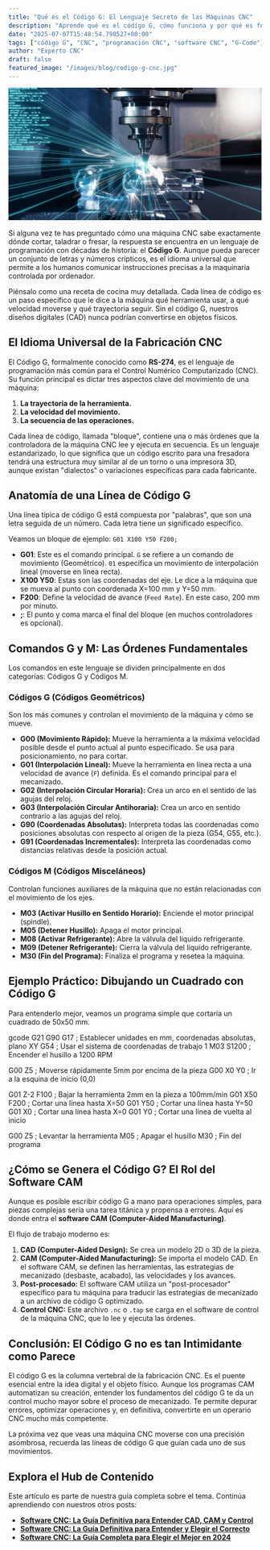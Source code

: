 ```yaml
---
title: "Qué es el Código G: El Lenguaje Secreto de las Máquinas CNC"
description: "Aprende qué es el código G, cómo funciona y por qué es fundamental para la programación CNC. Descubre los comandos básicos y un ejemplo práctico."
date: "2025-07-07T15:48:54.798527+00:00"
tags: ["código G", "CNC", "programación CNC", "software CNC", "G-Code"]
author: "Experto CNC"
draft: false
featured_image: "/images/blog/codigo-g-cnc.jpg"
---
```


![Qué es el Código G: El Lenguaje Secreto de las Máquinas CNC](featured.png)


Si alguna vez te has preguntado cómo una máquina CNC sabe exactamente dónde cortar, taladrar o fresar, la respuesta se encuentra en un lenguaje de programación con décadas de historia: el **Código G**. Aunque pueda parecer un conjunto de letras y números crípticos, es el idioma universal que permite a los humanos comunicar instrucciones precisas a la maquinaria controlada por ordenador.

Piénsalo como una receta de cocina muy detallada. Cada línea de código es un paso específico que le dice a la máquina qué herramienta usar, a qué velocidad moverse y qué trayectoria seguir. Sin el código G, nuestros diseños digitales (CAD) nunca podrían convertirse en objetos físicos.

## El Idioma Universal de la Fabricación CNC

El Código G, formalmente conocido como **RS-274**, es el lenguaje de programación más común para el Control Numérico Computarizado (CNC). Su función principal es dictar tres aspectos clave del movimiento de una máquina:

1.  **La trayectoria de la herramienta.**
2.  **La velocidad del movimiento.**
3.  **La secuencia de las operaciones.**

Cada línea de código, llamada "bloque", contiene una o más órdenes que la controladora de la máquina CNC lee y ejecuta en secuencia. Es un lenguaje estandarizado, lo que significa que un código escrito para una fresadora tendrá una estructura muy similar al de un torno o una impresora 3D, aunque existan "dialectos" o variaciones específicas para cada fabricante.

## Anatomía de una Línea de Código G

Una línea típica de código G está compuesta por "palabras", que son una letra seguida de un número. Cada letra tiene un significado específico.

Veamos un bloque de ejemplo: `G01 X100 Y50 F200;`

*   **G01**: Este es el comando principal. `G` se refiere a un comando de movimiento (Geométrico). `01` especifica un movimiento de interpolación lineal (moverse en línea recta).
*   **X100 Y50**: Estas son las coordenadas del eje. Le dice a la máquina que se mueva al punto con coordenada X=100 mm y Y=50 mm.
*   **F200**: Define la velocidad de avance (`Feed Rate`). En este caso, 200 mm por minuto.
*   **;**: El punto y coma marca el final del bloque (en muchos controladores es opcional).

## Comandos G y M: Las Órdenes Fundamentales

Los comandos en este lenguaje se dividen principalmente en dos categorías: Códigos G y Códigos M.

### Códigos G (Códigos Geométricos)

Son los más comunes y controlan el movimiento de la máquina y cómo se mueve.

*   **G00 (Movimiento Rápido):** Mueve la herramienta a la máxima velocidad posible desde el punto actual al punto especificado. Se usa para posicionamiento, no para cortar.
*   **G01 (Interpolación Lineal):** Mueve la herramienta en línea recta a una velocidad de avance (`F`) definida. Es el comando principal para el mecanizado.
*   **G02 (Interpolación Circular Horaria):** Crea un arco en el sentido de las agujas del reloj.
*   **G03 (Interpolación Circular Antihoraria):** Crea un arco en sentido contrario a las agujas del reloj.
*   **G90 (Coordenadas Absolutas):** Interpreta todas las coordenadas como posiciones absolutas con respecto al origen de la pieza (G54, G55, etc.).
*   **G91 (Coordenadas Incrementales):** Interpreta las coordenadas como distancias relativas desde la posición actual.

### Códigos M (Códigos Misceláneos)

Controlan funciones auxiliares de la máquina que no están relacionadas con el movimiento de los ejes.

*   **M03 (Activar Husillo en Sentido Horario):** Enciende el motor principal (spindle).
*   **M05 (Detener Husillo):** Apaga el motor principal.
*   **M08 (Activar Refrigerante):** Abre la válvula del líquido refrigerante.
*   **M09 (Detener Refrigerante):** Cierra la válvula del líquido refrigerante.
*   **M30 (Fin del Programa):** Finaliza el programa y resetea la máquina.

## Ejemplo Práctico: Dibujando un Cuadrado con Código G

Para entenderlo mejor, veamos un programa simple que cortaría un cuadrado de 50x50 mm.

gcode
G21 G90 G17 ; Establecer unidades en mm, coordenadas absolutas, plano XY
G54 ; Usar el sistema de coordenadas de trabajo 1
M03 S1200 ; Encender el husillo a 1200 RPM

G00 Z5 ; Moverse rápidamente 5mm por encima de la pieza
G00 X0 Y0 ; Ir a la esquina de inicio (0,0)

G01 Z-2 F100 ; Bajar la herramienta 2mm en la pieza a 100mm/min
G01 X50 F200 ; Cortar una línea hasta X=50
G01 Y50 ; Cortar una línea hasta Y=50
G01 X0 ; Cortar una línea hasta X=0
G01 Y0 ; Cortar una línea de vuelta al inicio

G00 Z5 ; Levantar la herramienta
M05 ; Apagar el husillo
M30 ; Fin del programa


## ¿Cómo se Genera el Código G? El Rol del Software CAM

Aunque es posible escribir código G a mano para operaciones simples, para piezas complejas sería una tarea titánica y propensa a errores. Aquí es donde entra el **software CAM (Computer-Aided Manufacturing)**.

El flujo de trabajo moderno es:
1.  **CAD (Computer-Aided Design):** Se crea un modelo 2D o 3D de la pieza.
2.  **CAM (Computer-Aided Manufacturing):** Se importa el modelo CAD. En el software CAM, se definen las herramientas, las estrategias de mecanizado (desbaste, acabado), las velocidades y los avances.
3.  **Post-procesado:** El software CAM utiliza un "post-procesador" específico para tu máquina para traducir las estrategias de mecanizado a un archivo de código G optimizado.
4.  **Control CNC:** Este archivo `.nc` o `.tap` se carga en el software de control de la máquina CNC, que lo lee y ejecuta las órdenes.

## Conclusión: El Código G no es tan Intimidante como Parece

El código G es la columna vertebral de la fabricación CNC. Es el puente esencial entre la idea digital y el objeto físico. Aunque los programas CAM automatizan su creación, entender los fundamentos del código G te da un control mucho mayor sobre el proceso de mecanizado. Te permite depurar errores, optimizar operaciones y, en definitiva, convertirte en un operario CNC mucho más competente.

La próxima vez que veas una máquina CNC moverse con una precisión asombrosa, recuerda las líneas de código G que guían cada uno de sus movimientos.

## Explora el Hub de Contenido

Este artículo es parte de nuestra guía completa sobre el tema. Continúa aprendiendo con nuestros otros posts:

- **[Software CNC: La Guía Definitiva para Entender CAD, CAM y Control](../disenando-tu-primera-pieza-2d-en-un-software-cad-gratuito/)**
- **[Software CNC: La Guía Definitiva para Entender y Elegir el Correcto](../de-modelo-3d-a-g-code-tu-primer-proyecto-cam/)**
- **[Software CNC: La Guía Completa para Elegir el Mejor en 2024](../los-5-mejores-programas-de-control-cnc-para-grbl/)**
